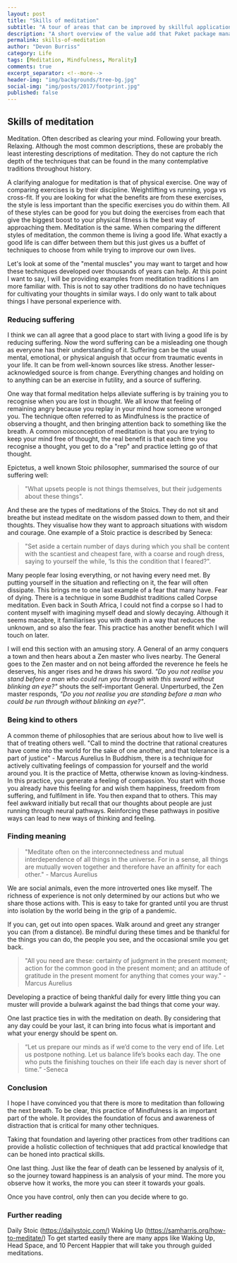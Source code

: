 ```yaml
---
layout: post
title: "Skills of meditation"
subtitle: "A tour of areas that can be improved by skillful application of meditation techniques"
description: "A short overview of the value add that Paket package manager brings"
permalink: skills-of-meditation
author: "Devon Burriss"
category: Life
tags: [Meditation, Mindfulness, Morality]
comments: true
excerpt_separator: <!--more-->
header-img: "img/backgrounds/tree-bg.jpg"
social-img: "img/posts/2017/footprint.jpg"
published: false
---
```


## Skills of meditation

Meditation. Often described as clearing your mind. Following your breath. Relaxing. Although the most common descriptions, these are probably the least interesting descriptions of meditation. They do not capture the rich depth of the techniques that can be found in the many contemplative traditions throughout history. 
<!--more-->
A clarifying analogue for meditation is that of physical exercise. One way of comparing exercises is by their discipline. Weightlifting vs running, yoga vs cross-fit. If you are looking for what the benefits are from these exercises, the style is less important than the specific exercises you do within them. All of these styles can be good for you but doing the exercises from each that give the biggest boost to your physical fitness is the best way of approaching them.
Meditation is the same. When comparing the different styles of meditation, the common theme is living a good life. What exactly a good life is can differ between them but this just gives us a buffet of techniques to choose from while trying to improve our own lives.

Let's look at some of the "mental muscles" you may want to target and how these techniques developed over thousands of years can help. At this point I want to say, I will be providing examples from meditation traditions I am more familiar with. This is not to say other traditions do no have techniques for cultivating your thoughts in similar ways. I do only want to talk about things I have personal experience with.

### Reducing suffering

I think we can all agree that a good place to start with living a good life is by reducing suffering. Now the word suffering can be a misleading one though as everyone has their understanding of it. Suffering can be the usual mental, emotional, or physical anguish that occur from traumatic events in your life. It can be from well-known sources like stress.  Another lesser-acknowledged source is from change. Everything changes and holding on to anything can be an exercise in futility, and a source of suffering.

One way that formal meditation helps alleviate suffering is by training you to recognise when you are lost in thought. We all know that feeling of remaining angry because you replay in your mind how someone wronged you. The technique often referred to as Mindfulness is the practice of observing a thought, and then bringing attention back to something like the breath. 
A common misconception of meditation is that you are trying to keep your mind free of thought, the real benefit is that each time you recognise a thought, you get to do a "rep" and practice letting go of that thought.

Epictetus, a well known Stoic philosopher, summarised the source of our suffering well: 

> "What upsets people is not things themselves, but their judgements about these things". 

And these are the types of meditations of the Stoics. They do not sit and breathe but instead meditate on the wisdom passed down to them, and their thoughts. They visualise how they want to approach situations with wisdom and courage.
One example of a Stoic practice is described by Seneca: 

> "Set aside a certain number of days during which you shall be content with the scantiest and cheapest fare, with a coarse and rough dress, saying to yourself the while, ‘Is this the condition that I feared?". 

Many people fear losing everything, or not having every need met. By putting yourself in the situation and reflecting on it, the fear will often dissipate.
This brings me to one last example of a fear that many have. Fear of dying. There is a technique in some Buddhist traditions called Corpse meditation. Even back in South Africa, I could not find a corpse so I had to content myself with imagining myself dead and slowly decaying. Although it seems macabre, it familiarises you with death in a way that reduces the unknown, and so also the fear. This practice has another benefit which I will touch on later.

I will end this section with an amusing story. 
A General of an army conquers a town and then hears about a Zen master who lives nearby. The General goes to the Zen master and on not being afforded the reverence he feels he deserves, his anger rises and he draws his sword. *"Do you not realise you stand before a man who could run you through with this sword without blinking an eye?"* shouts the self-important General. Unperturbed, the Zen master responds, *"Do you not realise you are standing before a man who could be run through without blinking an eye?"*.

### Being kind to others

A common theme of philosophies that are serious about how to live well is that of treating others well. 
"Call to mind the doctrine that rational creatures have come into the world for the sake of one another, and that tolerance is a part of justice" - Marcus Aurelius
In Buddhism, there is a technique for actively cultivating feelings of compassion for yourself and the world around you. It is the practice of Metta, otherwise known as loving-kindness. In this practice, you generate a feeling of compassion. You start with those you already have this feeling for and wish them happiness, freedom from suffering, and fulfilment in life. You then expand that to others. This may feel awkward initially but recall that our thoughts about people are just running through neural pathways. Reinforcing these pathways in positive ways can lead to new ways of thinking and feeling. 

### Finding meaning

> "Meditate often on the interconnectedness and mutual interdependence of all things in the universe. For in a sense, all things are mutually woven together and therefore have an affinity for each other." - Marcus Aurelius

We are social animals, even the more introverted ones like myself. The richness of experience is not only determined by our actions but who we share those actions with. This is easy to take for granted until you are thrust into isolation by the world being in the grip of a pandemic.

If you can, get out into open spaces. Walk around and greet any stranger you can (from a distance). Be mindful during these times and be thankful for the things you can do, the people you see, and the occasional smile you get back.

> "All you need are these: certainty of judgment in the present moment; action for the common good in the present moment; and an attitude of gratitude in the present moment for anything that comes your way." - Marcus Aurelius

Developing a practice of being thankful daily for every little thing you can muster will provide a bulwark against the bad things that come your way.

One last practice ties in with the meditation on death. By considering that any day could be your last, it can bring into focus what is important and what your energy should be spent on.

> “Let us prepare our minds as if we’d come to the very end of life. Let us postpone nothing. Let us balance life’s books each day. The one who puts the finishing touches on their life each day is never short of time.” -Seneca

### Conclusion

I hope I have convinced you that there is more to meditation than following the next breath. To be clear, this practice of Mindfulness is an important part of the whole. It provides the foundation of focus and awareness of distraction that is critical for many other techniques.

Taking that foundation and layering other practices from other traditions can provide a holistic collection of techniques that add practical knowledge that can be honed into practical skills.

One last thing. Just like the fear of death can be lessened by analysis of it, so the journey toward happiness is an analysis of your mind. The more you observe how it works, the more you can steer it towards your goals. 

Once you have control, only then can you decide where to go.

### Further reading
Daily Stoic (https://dailystoic.com/)
Waking Up (https://samharris.org/how-to-meditate/)
To get started easily there are many apps like Waking Up, Head Space, and 10 Percent Happier that will take you through guided meditations.
